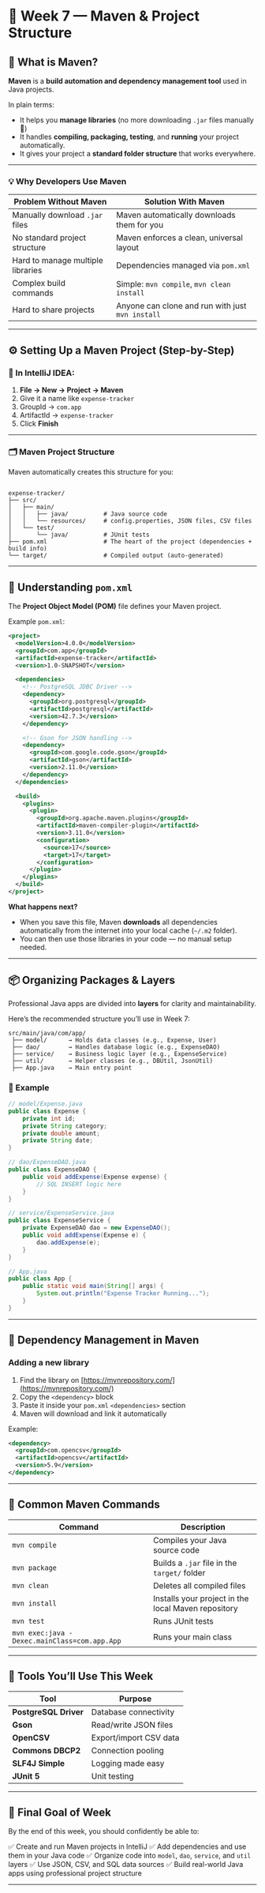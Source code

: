 # 🧱 Week 7 — Maven & Project Structure

## 🧩 What is Maven?

**Maven** is a **build automation and dependency management tool** used in Java projects.

In plain terms:
- It helps you **manage libraries** (no more downloading `.jar` files manually 🎉)
- It handles **compiling, packaging, testing**, and **running** your project automatically.
- It gives your project a **standard folder structure** that works everywhere.

---

### 💡 Why Developers Use Maven

| Problem Without Maven             | Solution With Maven                              |
|-----------------------------------|--------------------------------------------------|
| Manually download `.jar` files    | Maven automatically downloads them for you       |
| No standard project structure     | Maven enforces a clean, universal layout         |
| Hard to manage multiple libraries | Dependencies managed via `pom.xml`               |
| Complex build commands            | Simple: `mvn compile`, `mvn clean install`       |
| Hard to share projects            | Anyone can clone and run with just `mvn install` |

---

## ⚙️ Setting Up a Maven Project (Step-by-Step)

### 🧠 In IntelliJ IDEA:

1. **File → New → Project → Maven**
2. Give it a name like `expense-tracker`
3. GroupId → `com.app`
4. ArtifactId → `expense-tracker`
5. Click **Finish**

---

### 🗂 Maven Project Structure

Maven automatically creates this structure for you:

```

expense-tracker/
├── src/
│   ├── main/
│   │   ├── java/          # Java source code
│   │   └── resources/     # config.properties, JSON files, CSV files
│   └── test/
│       └── java/          # JUnit tests
├── pom.xml                # The heart of the project (dependencies + build info)
└── target/                # Compiled output (auto-generated)

````

---

## 🧾 Understanding `pom.xml`

The **Project Object Model (POM)** file defines your Maven project.

Example `pom.xml`:
```xml
<project>
  <modelVersion>4.0.0</modelVersion>
  <groupId>com.app</groupId>
  <artifactId>expense-tracker</artifactId>
  <version>1.0-SNAPSHOT</version>

  <dependencies>
    <!-- PostgreSQL JDBC Driver -->
    <dependency>
      <groupId>org.postgresql</groupId>
      <artifactId>postgresql</artifactId>
      <version>42.7.3</version>
    </dependency>

    <!-- Gson for JSON handling -->
    <dependency>
      <groupId>com.google.code.gson</groupId>
      <artifactId>gson</artifactId>
      <version>2.11.0</version>
    </dependency>
  </dependencies>

  <build>
    <plugins>
      <plugin>
        <groupId>org.apache.maven.plugins</groupId>
        <artifactId>maven-compiler-plugin</artifactId>
        <version>3.11.0</version>
        <configuration>
          <source>17</source>
          <target>17</target>
        </configuration>
      </plugin>
    </plugins>
  </build>
</project>
````

**What happens next?**

* When you save this file, Maven **downloads** all dependencies automatically from the internet
into your local cache (`~/.m2` folder).
* You can then use those libraries in your code — no manual setup needed.

---

## 📦 Organizing Packages & Layers

Professional Java apps are divided into **layers** for clarity and maintainability.

Here’s the recommended structure you’ll use in Week 7:

```
src/main/java/com/app/
 ├── model/      → Holds data classes (e.g., Expense, User)
 ├── dao/        → Handles database logic (e.g., ExpenseDAO)
 ├── service/    → Business logic layer (e.g., ExpenseService)
 ├── util/       → Helper classes (e.g., DBUtil, JsonUtil)
 ├── App.java    → Main entry point
```

### 📘 Example

```java
// model/Expense.java
public class Expense {
    private int id;
    private String category;
    private double amount;
    private String date;
}
```

```java
// dao/ExpenseDAO.java
public class ExpenseDAO {
    public void addExpense(Expense expense) {
        // SQL INSERT logic here
    }
}
```

```java
// service/ExpenseService.java
public class ExpenseService {
    private ExpenseDAO dao = new ExpenseDAO();
    public void addExpense(Expense e) {
        dao.addExpense(e);
    }
}
```

```java
// App.java
public class App {
    public static void main(String[] args) {
        System.out.println("Expense Tracker Running...");
    }
}
```

---

## 🔗 Dependency Management in Maven

### Adding a new library

1. Find the library on [https://mvnrepository.com/](https://mvnrepository.com/)
2. Copy the `<dependency>` block
3. Paste it inside your `pom.xml` `<dependencies>` section
4. Maven will download and link it automatically

Example:

```xml
<dependency>
  <groupId>com.opencsv</groupId>
  <artifactId>opencsv</artifactId>
  <version>5.9</version>
</dependency>
```

---

## 🧠 Common Maven Commands

| Command                                      | Description                                         |
|----------------------------------------------|-----------------------------------------------------|
| `mvn compile`                                | Compiles your Java source code                      |
| `mvn package`                                | Builds a `.jar` file in the `target/` folder        |
| `mvn clean`                                  | Deletes all compiled files                          |
| `mvn install`                                | Installs your project in the local Maven repository |
| `mvn test`                                   | Runs JUnit tests                                    |
| `mvn exec:java -Dexec.mainClass=com.app.App` | Runs your main class                                |

---

## 🧰 Tools You’ll Use This Week

| Tool                  | Purpose                |
|-----------------------|------------------------|
| **PostgreSQL Driver** | Database connectivity  |
| **Gson**              | Read/write JSON files  |
| **OpenCSV**           | Export/import CSV data |
| **Commons DBCP2**     | Connection pooling     |
| **SLF4J Simple**      | Logging made easy      |
| **JUnit 5**           | Unit testing           |

---

## 🚀 Final Goal of Week

By the end of this week, you should confidently be able to:

✅ Create and run Maven projects in IntelliJ
✅ Add dependencies and use them in your Java code
✅ Organize code into `model`, `dao`, `service`, and `util` layers
✅ Use JSON, CSV, and SQL data sources
✅ Build real-world Java apps using professional project structure

---


